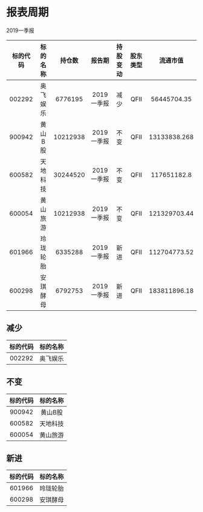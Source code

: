 # 报表周期 

2019一季报

| 标的代码 | 标的名称 | 持仓数 | 报告期 | 持股变动 | 股东类型 | 流通市值 |
|:--:|:--:|:--:|:--:|:--:|:--:|:--:|
|002292|奥飞娱乐|6776195|2019一季报|减少|QFII|56445704.35|
|900942|黄山B股|10212938|2019一季报|不变|QFII|13133838.268|
|600582|天地科技|30244520|2019一季报|不变|QFII|117651182.8|
|600054|黄山旅游|10212938|2019一季报|不变|QFII|121329703.44|
|601966|玲珑轮胎|6335288|2019一季报|新进|QFII|112704773.52|
|600298|安琪酵母|6792753|2019一季报|新进|QFII|183811896.18|


## 减少 

| 标的代码 | 标的名称 |
|:--:|:--:|
|002292|奥飞娱乐|


## 不变 

| 标的代码 | 标的名称 |
|:--:|:--:|
|900942|黄山B股|
|600582|天地科技|
|600054|黄山旅游|


## 新进 

| 标的代码 | 标的名称 |
|:--:|:--:|
|601966|玲珑轮胎|
|600298|安琪酵母|

